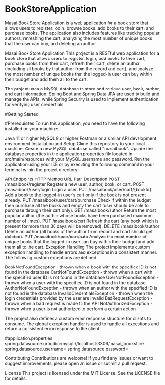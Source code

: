 # BookStoreApplication
Masai Book Store Application is a web application for a book store that allows users to register, login, browse books, add books to their cart, and purchase books. The application also includes features like tracking popular authors, refreshing the cart, analyzing the most number of unique books that the user can buy, and deleting an author

Masai Book Store Application
This project is a RESTful web application for a book store that allows users to register, login, add books to their cart, purchase books from their cart, refresh their cart, delete an author (including all books by that author from the record and cart), and analyze the most number of unique books that the logged-in user can buy within their budget and add them all to the cart.

The project uses a MySQL database to store and retrieve user, book, author, and cart information. Spring Boot and Spring Data JPA are used to build and manage the APIs, while Spring Security is used to implement authentication for verifying user credentials.

#Getting Started

#Prerequisites
To run this application, you need to have the following installed on your machine:

Java 11 or higher
MySQL 8 or higher
Postman or a similar API development environment
Installation and Setup
Clone this repository to your local machine.
Create a new MySQL database called "masaibook".
Update the database properties in the application.properties file located in src/main/resources with your MySQL username and password.
Run the application using your IDE or by executing the following command in your terminal within the project directory:

API Endpoints
HTTP Method	URL Path	Description
POST	/masaibook/register	Register a new user, author, book, or cart.
POST	/masaibook/user/login	Login a user.
PUT	/masaibook/user/cart/{bookId}	Add a book to the logged-in user’s cart only if the book is not present already.
PUT	/masaibook/user/cart/purchase	Check if within the budget then purchase all the books and empty the cart (user should be able to purchase through their cart only).
GET	/masaibook/author	Return the most popular author (the author whose books have been purchased maximum number of times).
PUT	/masaibook/cart	Refresh the cart (any book which is present for more than 30 days will be removed).
DELETE	/masaibook/author	Delete an author (all books of the author from record and cart should get deleted).
PUT	/masaibook/user/cart/auto	Analyze the most number of unique books that the logged-in user can buy within their budget and add them all to the cart.
Exception Handling
The project implements custom exception handling to handle errors and exceptions in a consistent manner. The following custom exceptions are defined:

BookNotFoundException - thrown when a book with the specified ID is not found in the database
CartNotFoundException - thrown when a cart with the specified user ID is not found in the database
UserNotFoundException - thrown when a user with the specified ID is not found in the database
AuthorNotFoundException - thrown when an author with the specified ID is not found in the database
InvalidCredentialsException - thrown when the login credentials provided by the user are invalid
BadRequestException - thrown when a bad request is made to the API
NotAuthorizedException - thrown when a user is not authorized to perform a certain action

The project also defines a custom error response structure for clients to consume. The global exception handler is used to handle all exceptions and return a consistent error response to the client.

#application.properties
spring.datasource.url=jdbc:mysql://localhost:3306/masai_bookstore
spring.datasource.username=<your-database-username>
spring.datasource.password=<your-database-password>


Contributing
Contributions are welcome! If you find any issues or want to suggest improvements, please open an issue or submit a pull request.

License
This project is licensed under the MIT License. See the LICENSE file for details.

